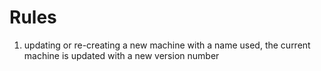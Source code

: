 # Rules

1. updating or re-creating a new machine with a name used, the current machine is updated with a new version number